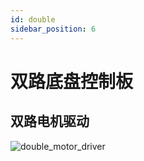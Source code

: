 ```yaml
---
id: double
sidebar_position: 6
---
```


# 双路底盘控制板

## 双路电机驱动

![double_motor_driver](https://dedemaker-1255717351.cos.ap-nanjing.myqcloud.com/dedemaker_pic/%E5%8F%8C%E8%BE%93%E5%87%BA%E7%94%B5%E6%9C%BA%E6%8E%A7%E5%88%B6%E6%9D%BF.webp)